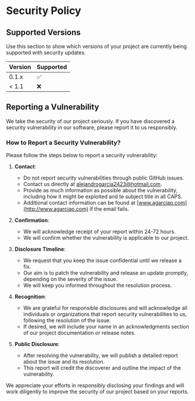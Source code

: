 # Security Policy

## Supported Versions

Use this section to show which versions of your project are currently being supported with security updates.

| Version | Supported          |
| ------- | ------------------ |
| 0.1.x   | :white_check_mark: |
| < 1.1   | :x:                |

## Reporting a Vulnerability

We take the security of our project seriously. If you have discovered a security vulnerability in our software, please report it to us responsibly.

### How to Report a Security Vulnerability?

Please follow the steps below to report a security vulnerability:

1. **Contact**:
   - Do not report security vulnerabilities through public GitHub issues.
   - Contact us directly at [alejandrogarcia2423@hotmail.com](mailto:alejandrogarcia2423@hotmail.com).
   - Provide as much information as possible about the vulnerability, including how it might be exploited and te subject title in all CAPS.
   - Additional contact information can be found at [www.agarciap.com](http://www.agarciap.com) if the email fails.

2. **Confirmation**:
   - We will acknowledge receipt of your report within 24-72 hours.
   - We will confirm whether the vulnerability is applicable to our project.

3. **Disclosure Timeline**:
   - We request that you keep the issue confidential until we release a fix.
   - Our aim is to patch the vulnerability and release an update promptly, depending on the severity of the issue.
   - We will keep you informed throughout the resolution process.

4. **Recognition**:
   - We are grateful for responsible disclosures and will acknowledge all individuals or organizations that report security vulnerabilities to us, following the resolution of the issue.
   - If desired, we will include your name in an acknowledgments section of our project documentation or release notes.

5. **Public Disclosure**:
   - After resolving the vulnerability, we will publish a detailed report about the issue and its resolution.
   - This report will credit the discoverer and outline the impact of the vulnerability.

We appreciate your efforts in responsibly disclosing your findings and will work diligently to improve the security of our project based on your reports.

